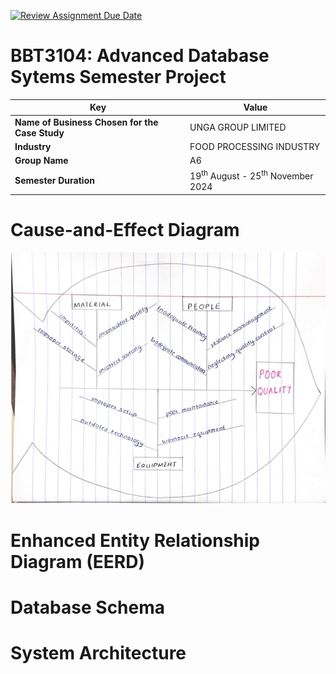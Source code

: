 [![Review Assignment Due Date](https://classroom.github.com/assets/deadline-readme-button-22041afd0340ce965d47ae6ef1cefeee28c7c493a6346c4f15d667ab976d596c.svg)](https://classroom.github.com/a/fbNyN1as)
# BBT3104: Advanced Database Sytems Semester Project

| **Key**                                                               | Value                                                                                                                                                                              |
|---------------|---------------------------------------------------------|
| **Name of Business Chosen for the Case Study**                                                       | UNGA GROUP LIMITED |
| **Industry**                                                       | FOOD PROCESSING INDUSTRY |
| **Group Name**                                                               | A6 |
| **Semester Duration**                                                 | 19<sup>th</sup> August - 25<sup>th</sup> November 2024                                                                                                                       |

# Cause-and-Effect Diagram
![alt text](image.png)

# Enhanced Entity Relationship Diagram (EERD)


# Database Schema


# System Architecture
